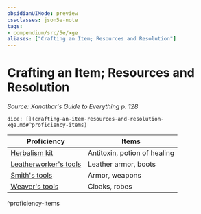 ```yaml
---
obsidianUIMode: preview
cssclasses: json5e-note
tags:
- compendium/src/5e/xge
aliases: ["Crafting an Item; Resources and Resolution"]
---
```

# Crafting an Item; Resources and Resolution
*Source: Xanathar's Guide to Everything p. 128* 

`dice: [](crafting-an-item-resources-and-resolution-xge.md#^proficiency-items)`

| Proficiency | Items |
|-------------|-------|
| [Herbalism kit](herbalism-kit.md) | Antitoxin, potion of healing |
| [Leatherworker's tools](leatherworkers-tools.md) | Leather armor, boots |
| [Smith's tools](smiths-tools.md) | Armor, weapons |
| [Weaver's tools](weavers-tools.md) | Cloaks, robes |
^proficiency-items